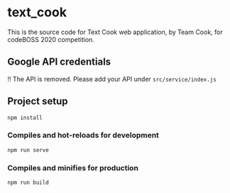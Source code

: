 # text_cook

This is the source code for Text Cook web application, by Team Cook, for codeBOSS 2020 competition.

## Google API credentials
!! The API is removed. Please add your API under `src/service/index.js`

## Project setup
```
npm install
```

### Compiles and hot-reloads for development
```
npm run serve
```

### Compiles and minifies for production
```
npm run build
```